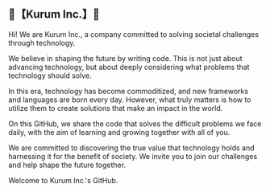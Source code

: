 ## 🚀【Kurum Inc.】🚀

Hi! We are Kurum Inc., a company committed to solving societal challenges through technology.

We believe in shaping the future by writing code. This is not just about advancing technology, but about deeply considering what problems that technology should solve.

In this era, technology has become commoditized, and new frameworks and languages are born every day. However, what truly matters is how to utilize them to create solutions that make an impact in the world.

On this GitHub, we share the code that solves the difficult problems we face daily, with the aim of learning and growing together with all of you.

We are committed to discovering the true value that technology holds and harnessing it for the benefit of society. We invite you to join our challenges and help shape the future together.

Welcome to Kurum Inc.'s GitHub.

